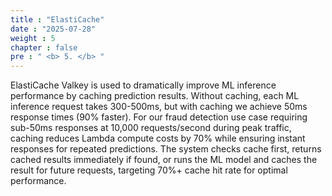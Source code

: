 ```yaml
---
title : "ElastiCache"
date : "2025-07-28" 
weight : 5 
chapter : false
pre : " <b> 5. </b> "
---
```


ElastiCache Valkey is used to dramatically improve ML inference performance by caching prediction results. Without caching, each ML inference request takes 300-500ms, but with caching we achieve 50ms response times (90% faster). For our fraud detection use case requiring sub-50ms responses at 10,000 requests/second during peak traffic, caching reduces Lambda compute costs by 70% while ensuring instant responses for repeated predictions. The system checks cache first, returns cached results immediately if found, or runs the ML model and caches the result for future requests, targeting 70%+ cache hit rate for optimal performance.

